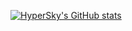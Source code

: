[![HyperSky's GitHub stats](https://github-readme-stats.vercel.app/api?username=hyperskys&count_private=true&show_icons=true&theme=dark)](https://github.com/hyperskys/github-readme-stats)
